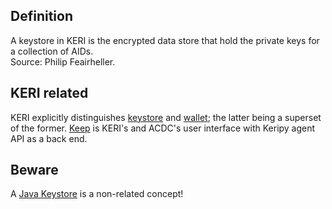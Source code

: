 ## Definition

A keystore in KERI is the encrypted data store that hold the private keys for a collection of AIDs.\
Source: Philip Feairheller.

## KERI related

KERI explicitly distinguishes [keystore](keystore.md) and [wallet](wallet.md); the latter being a superset of the former. [Keep](keep.md) is KERI's and ACDC's user interface with Keripy agent API as a back end.

## Beware

A [Java Keystore](https://en.wikipedia.org/wiki/Java_KeyStore) is a non-related concept!
